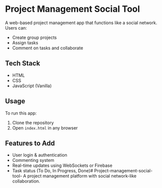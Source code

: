 # Project Management Social Tool

A web-based project management app that functions like a social network. Users can:

- Create group projects
- Assign tasks
- Comment on tasks and collaborate

## Tech Stack

- HTML
- CSS
- JavaScript (Vanilla)

## Usage

To run this app:

1. Clone the repository
2. Open `index.html` in any browser

## Features to Add

- User login & authentication
- Commenting system
- Real-time updates using WebSockets or Firebase
- Task status (To Do, In Progress, Done)# Project-management-social-tool-
A project management platform with social network-like collaboration.
